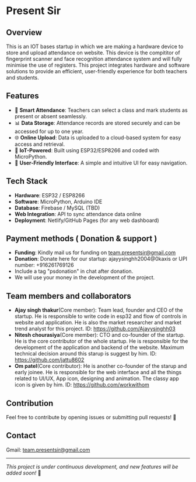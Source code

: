 # Present Sir



## Overview
This is an IOT bases startup in which we are making a hardware device to store and upload attendance on website. This device is the compititor of fingerprint scanner and face recognition attendance system and will fully minimise the use of registers. This project integrates hardware and software solutions to provide an efficient, user-friendly experience for both teachers and students.



## Features

- 📌 **Smart Attendance**: Teachers can select a class and mark students as present or absent seamlessly.
- 📊 **Data Storage**: Attendance records are stored securely and can be accessed for up to one year.
- 🌐 **Online Upload**: Data is uploaded to a cloud-based system for easy access and retrieval.
- 🔌 **IoT-Powered**: Built using ESP32/ESP8266 and coded with MicroPython.
- 📱 **User-Friendly Interface**: A simple and intuitive UI for easy navigation.

## Tech Stack

- **Hardware**: ESP32 / ESP8266
- **Software**: MicroPython, Arduino IDE
- **Database**: Firebase / MySQL (TBD)
- **Web Integration**: API to sync attendance data online
- **Deployment**: Netlify/GitHub Pages (for any web dashboard)


## Payment methods ( Donation & support )
- **Funding**: Kindly mail us for funding on team.presentsir@gmail.com 
- **Donation**: Donate here for our startup: ajayysinghh2004@0kaxis or UPI number: +916261769126
- Include a tag "psdonation" in chat after donation.
- We will use your money in the development of the project.

## Team members and collaborators
- **Ajay singh thakur**(Core member): Team lead, founder and CEO of the startup. He is responsible to write code in esp32 and flow of controls in website and application. He is also the market researcher and market trend analyst for this project. ID: https://github.com/Ajayysinghh03
- **Nitesh chourasiya**(Core member): CTO and co-founder of the startup. He is the core contributor of the whole startup. He is responsible for the development of the application and backend of the website. Maximum technical decision around this starup is suggest by him. ID: https://github.com/jattu8602
- **Om patel**(Core contributor): He is another co-founder of the starup and early joinee. He is responsible for the web interface and all the things related to UI/UX, App icon, designing and animation. The classy app icon is given by him. ID: https://github.com/workwithom




## Contribution

Feel free to contribute by opening issues or submitting pull requests! 🚀



## Contact

Gmail: team.presentsir@gmail.com

---

*This project is under continuous development, and new features will be added soon!* 🚀

